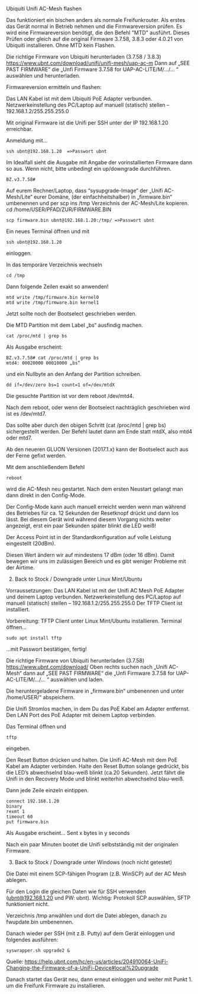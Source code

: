 Ubiquiti Unifi AC-Mesh flashen

Das funktioniert ein bischen anders als normale Freifunkrouter.
Als erstes das Gerät normal in Betrieb nehmen und die Firmwareversion prüfen. Es wird eine Firmwareversion benötigt, die den Befehl "MTD" ausführt. Dieses Prüfen oder gleich auf die original Firmware 3.7.58, 3.8.3 oder 4.0.21 von Ubiquiti installieren. Ohne MTD kein Flashen.

Die richtige Firmware von Ubiquiti herunterladen (3.7.58 / 3.8.3)
https://www.ubnt.com/download/unifi/unifi-mesh/uap-ac-m
Dann auf „SEE PAST FIRMWARE“ die „Unfi Firmware 3.7.58 for UAP-AC-LITE/M/…/… “ auswählen und herunterladen.

Firmwareversion ermitteln und flashen:

Das LAN Kabel ist mit dem Ubiquiti PoE Adapter verbunden.
Netzwerkeinstellung des PC/Laptop auf manuell (statisch) stellen – 192.168.1.2/255.255.255.0

Mit original Firmware ist die Unifi per SSH unter der IP 192.168.1.20 erreichbar.

Anmeldung mit…

    ssh ubnt@192.168.1.20  =>Passwort ubnt

Im Idealfall sieht die Ausgabe mit Angabe der vorinstallierten Firmware dann so aus. Wenn nicht, bitte unbedingt ein up/downgrade durchführen.

    BZ.v3.7.58#

Auf eurem Rechner/Laptop, dass “sysupgrade-Image“ der „Unifi AC-Mesh/Lite“ eurer Domäne, (der einfachheitshalber) in „firmware.bin“ umbenennen und per scp ins /tmp Verzeichnis der AC-Mesh/Lite kopieren.
cd /home/USER/PFAD/ZUR/FIRMWARE.BIN

    scp firmware.bin ubnt@192.168.1.20:/tmp/ =>Passwort ubnt

Ein neues Terminal öffnen und mit

    ssh ubnt@192.168.1.20

einloggen.

In das temporäre Verzeichnis wechseln

    cd /tmp

Dann folgende Zeilen exakt so anwenden!

    mtd write /tmp/firmware.bin kernel0
    mtd write /tmp/firmware.bin kernel1

Jetzt sollte noch der Bootselect geschrieben werden.

Die MTD Partition mit dem Label „bs“ ausfindig machen.

    cat /proc/mtd | grep bs

Als Ausgabe erscheint:

    ​BZ.v3.7.58# cat /proc/mtd | grep bs
    mtd4: 00020000 00010000 „bs“

und ein Nullbyte an den Anfang der Partition schreiben.

    dd if=/dev/zero bs=1 count=1 of=/dev/mtdX

Die gesuchte Partition ist vor dem reboot /dev/mtd4.

Nach dem reboot, oder wenn der Bootselect nachträglich geschrieben wird ist es /dev/mtd7. 

Das sollte aber durch den obigen Schritt (cat /proc/mtd | grep bs) sichergestellt werden. Der Befehl lautet dann am Ende statt mtdX, also mtd4 oder mtd7.

Ab den neueren GLUON Versionen (2017.1.x) kann der Bootselect auch aus der Ferne gefixt werden.

Mit dem anschließendem Befehl

    reboot

wird die AC-Mesh neu gestartet. Nach dem ersten Neustart gelangt man dann direkt in den Config-Mode.

Der Config-Mode kann auch manuell erreicht werden wenn man während des Betriebes für ca. 12 Sekunden der Resetknopf drückt und dann los lässt. Bei diesem Gerät wird während diesem Vorgang nichts weiter angezeigt, erst ein paar Sekunden später blinkt die LED weiß!

Der Access Point ist in der Standardkonfiguration auf volle Leistung eingestellt (20dBm).

Diesen Wert ändern wir auf mindestens 17 dBm (oder 16 dBm). Damit bewegen wir uns im zulässigen Bereich und es gibt weniger Probleme mit der Airtime.

 

 
2. Back to Stock / Downgrade unter Linux Mint/Ubuntu

Vorraussetzungen:
Das LAN Kabel ist mit der Unifi AC Mesh PoE Adapter und deinem Laptop verbunden.
Netzwerkeinstellung des PC/Laptop auf manuell (statisch) stellen – 192.168.1.2/255.255.255.0
Der TFTP Client ist installiert.

Vorbereitung:
TFTP Client unter Linux Mint/Ubuntu installieren.
Terminal öffnen…

    sudo apt install tftp

…mit Passwort bestätigen, fertig!

Die richtige Firmware von Ubiquiti herunterladen (3.7.58)
https://www.ubnt.com/download/
Oben rechts suchen nach „Unifi AC-Mesh“ dann auf  „SEE PAST FIRMWARE“ die „Unfi Firmware 3.7.58 for UAP-AC-LITE/M/…/… “ auswählen und laden.

Die heruntergeladene Firmware in „firmware.bin“ umbenennen und unter /home/USER/“ abspeichern.

Die Unifi Stromlos machen, in dem Du das PoE Kabel am Adapter entfernst.
Den LAN Port des PoE Adapter mit deinem Laptop verbinden.

Das Terminal öffnen und

    tftp

eingeben.

Den Reset Button drücken und halten.
Die Unifi AC-Mesh mit dem PoE Kabel am Adapter verbinden.
Halte den Reset Button solange gedrückt, bis die LED’s abwechselnd blau-weiß blinkt (ca.20 Sekunden).
Jetzt fährt die Unifi in den Recovery Mode und blinkt weiterhin abwechselnd blau-weiß.

Dann jede Zeile einzeln eintippen.

    connect 192.168.1.20
    binary
    rexmt 1
    timeout 60
    put firmware.bin

Als Ausgabe erscheint…
Sent x bytes in y seconds

Nach ein paar Minuten bootet die Unifi selbstständig mit der originalen Firmware.

 

 
3. Back to Stock / Downgrade unter Windows (noch nicht getestet)

Die Datei mit einem SCP-fähigen Program (z.B. WinSCP) auf der AC Mesh ablegen.

Für den Login die gleichen Daten wie für SSH verwenden (ubnt@192.168.1.20 und PW: ubnt).
Wichtig: Protokoll SCP auswählen, SFTP funktioniert nicht.

Verzeichnis /tmp anwählen und dort die Datei ablegen, danach zu fwupdate.bin umbenennen.

Danach wieder per SSH (mit z.B. Putty) auf dem Gerät einloggen und folgendes ausführen:

    syswrapper.sh upgrade2 &

Quelle: https://help.ubnt.com/hc/en-us/articles/204910064-UniFi-Changing-the-Firmware-of-a-UniFi-Device#local%20upgrade

Danach startet das Gerät neu, dann erneut einloggen und weiter mit Punkt 1. um die Freifunk Firmware zu installieren.